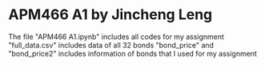 # APM466 A1 by Jincheng Leng
The file "APM466 A1.ipynb" includes all codes for my assignment
"full_data.csv" includes data of all 32 bonds
"bond_price" and "bond_price2" includes information of bonds that I used for my assignment
